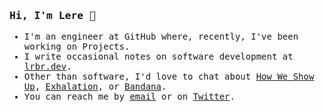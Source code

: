 <samp>
  <h3>Hi, I'm Lere 👋</h3>
  <ul>
    <li>I'm an engineer at GitHub where, recently, I've been working on Projects.</li>
    <li>I write occasional notes on software development at <a href="https://lrbr.dev">lrbr.dev</a>.</li>
    <li>Other than software, I'd love to chat about <a href="http://www.miabirdsong.com/how-we-show-up">How We Show Up</a>, <a href="https://www.penguinrandomhouse.com/books/538034/exhalation-by-ted-chiang/">Exhalation</a>, or <a href="https://freddiegibbsmadlib.bandcamp.com/album/bandana">Bandana</a>.</li>
  <li>You can reach me by <a href="mailto:lerebear@github.com">email</a> or on <a href="https://twitter.com/lerebear">Twitter</a>.</li>
  </ul>
 </samp>
